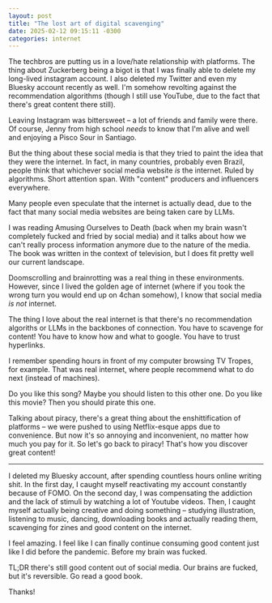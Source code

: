 ```yaml
---
layout: post
title: "The lost art of digital scavenging"
date: 2025-02-12 09:15:11 -0300
categories: internet
---
```


The techbros are putting us in a love/hate relationship with platforms. 
The thing about Zuckerberg being a bigot is that I was finally able to delete 
my long-lived instagram account. I also deleted my Twitter and even my 
Bluesky account recently as well. I'm somehow revolting against the 
recommendation algorithms (though I still use YouTube, due to the fact that 
there's great content there still).

Leaving Instagram was bittersweet – a lot of friends and family were there.
Of course, Jenny from high school *needs* to know that I'm alive and well and
enjoying a Pisco Sour in Santiago. 

But the thing about these social media is that they tried to paint the idea that they were the internet.
In fact, in many countries, probably even Brazil, people think that whichever
social media website *is* the internet. Ruled by algorithms. Short attention
span. With "content" producers and influencers everywhere.

Many people even speculate that the internet is actually dead, due to the fact 
that many social media websites are being taken care by LLMs.

I was reading Amusing Ourselves to Death (back when my brain wasn't completely
fucked and fried by social media) and it talks about how we can't really process
information anymore due to the nature of the media. The book was written in the 
context of television, but I does fit pretty well our current landscape.

Doomscrolling and brainrotting was a real thing in these environments. However,
since I lived the golden age of internet (where if you took the wrong turn you 
would end up on 4chan somehow), I know that social media *is not* internet.

The thing I love about the real internet is that there's no recommendation
algoriths or LLMs in the backbones of connection. You have to scavenge for
content! You have to know how and what to google. You have to trust hyperlinks.

I remember spending hours in front of my computer browsing TV Tropes, for example. 
That was real internet, where people recommend what to do next (instead of machines).

Do you like this song? Maybe you should listen to this other one. Do you like this movie? 
Then you should pirate this one.

Talking about piracy, there's a great thing about the enshittification of
platforms – we were pushed to using Netflix-esque apps due to convenience.
But now it's so annoying and inconvenient, no matter how much you pay for it.
So let's go back to piracy! That's how you discover great content! 

-------------------------------------------------------------------------------

I deleted my Bluesky account, after spending countless hours online writing shit.
In the first day, I caught myself reactivating my account constantly because of FOMO.
On the second day, I was compensating the addiction and the lack of stimuli 
by watching a lot of Youtube videos. 
Then, I caught myself actually being creative and doing something – 
studying illustration, listening to music, dancing, downloading books and actually
reading them, scavenging for zines and good content on the internet.

I feel amazing. I feel like I can finally continue consuming good content just
like I did before the pandemic. Before my brain was fucked.

TL;DR there's still good content out of social media. Our brains are fucked, but
it's reversible. Go read a good book.

Thanks!
